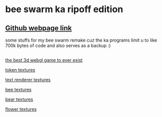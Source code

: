 # bee swarm ka ripoff edition

## [Github webpage link](https://dddatt.github.io/bss)

some stuffs for my bee swarm remake cuz the ka programs limit u to like 700k bytes of code and also serves as a backup :)

##

[the best 3d webgl game to ever exist](https://www.khanacademy.org/computer-programming/bss/5078889163440128)

[token textures](https://www.khanacademy.org/computer-programming/effects-atlas/5503726222622720)

[text renderer textures](https://www.khanacademy.org/computer-programming/beequip-atlas/6119846204456960)

[bee textures](https://www.khanacademy.org/computer-programming/bee-atlas/6745707267538944)

[bear textures](https://www.khanacademy.org/computer-programming/bear-atlas/5322361823346688)

[flower textures](https://www.khanacademy.org/computer-programming/flower-atlas/5172660060340224)

